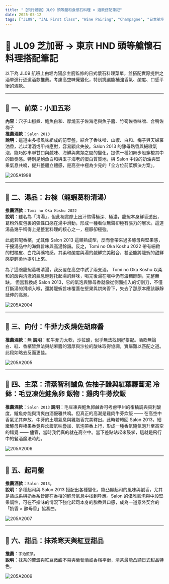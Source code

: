 ```yaml
---
title: "【飛行體驗】JL09 頭等艙和食懷石料理 × 酒款搭配筆記"
date: 2025-05-12
tags: ["JL09", "JAL First Class", "Wine Pairing", "Champagne", "日本航空"]
---
```


# 🛫 JL09 芝加哥 → 東京 HND 頭等艙懷石料理搭配筆記

以下為 JL09 航班上由堀內陽彦主廚監修的日式懷石料理菜單，並搭配實際提供之酒單進行逐道酒款推薦。考慮高空味覺變化，特別挑選能補強香氣、酸度、口感平衡的酒款。

---

## 🥢 一、前菜：小皿五彩

**內容**：穴子山椒煮、鮑魚白和、厚燒玉子佐海老與魚子醬、竹筍佐香味噌、合鴨佐梅子  
**推薦酒款**：`Salon 2013`  
**說明**：這道由多樣風味組成的前菜盤，結合了香味噌、山椒、白和、梅子與天婦羅油香，若以清酒或甲州應對，容易顧此失彼。Salon 2013 的酵母熟香與細緻氣泡，能巧妙串聯甘口與鹹味、海鮮與禽類之間的變化，提供一種如舞步般穿梭其中的節奏感。特別是鮑魚白和與玉子海老的蛋白質質地，與 Salon 中段的奶油與堅果氣息共鳴，提升整體立體感，是高空中極為少見的「全方位前菜解決方案」。

![205A1998](https://live.staticflickr.com/65535/54623315945_212b678017_c.jpg)

---

## 🍲 二、湯品：お椀（龍蝦葛粉清湯）

**推薦酒款**：`Tomi no Oka Koshu 2022`  
**說明**：雖名為「清湯」，但此椀實際上出汁熬得極深、極濃，龍蝦本身鮮香透出，葛粉外皮包裹的彈性口感在湯中滑動，形成一種看似無聲卻極有張力的層次。這道湯品幾乎稱得上是整套料理的核心之一，極靜卻極強。

此處若配香檳，尤其像 Salon 2013 這類熟成型，反而會帶來過多酵母與堅果感，干擾湯品中的海鮮旨味與高湯餘韻。反之，Tomi no Oka Koshu 2022 帶有細緻的柑橘皮、白花與礦物感，其柔和酸度與湯的鹹鮮完美融合，甚至能將龍蝦的甜鮮感更輕柔地提引上來。

為了這碗龍蝦葛粉清湯，我反覆在高空中試了兩支酒。
Tomi no Oka Koshu 以柔和的酸與清澈的氣息輕輕托起湯的鮮味，喝完後湯在喉中仍有濃稠餘韻，完整無缺。
但當我換成 Salon 2013，它的氣泡與酵母香就像從側面插入的切割刀，不僅打斷湯的滑順入喉，還將龍蝦旨味覆蓋在堅果與烘烤香下，失去了那原本應該靜靜延伸的高潮。

![205A2004](https://live.staticflickr.com/65535/54622122557_c43b1699b5_c.jpg)

---

## 🥩 三、向付：牛菲力炙燒佐胡麻醬

**推薦酒款**：無
**說明**：和牛菲力太軟，沙拉酸，似乎無法找到好搭配。酒款無論白、紅、香檳皆無法與胡麻醬的濃厚與沙拉的酸味取得協調，實屬難以匹配之道。此段如略去反而更佳。

![205A2005](https://live.staticflickr.com/65535/54623219448_bd09a75e64_c.jpg)

---

## 🧊 四、主菜：清蒸智利鱸魚 佐柚子醋與紅葉蘿蔔泥 冷鉢：毛豆凍佐鮭魚卵 飯物：雞肉牛蒡炊飯

**推薦酒款**：`Salon 2013`
**說明**：毛豆凍與鮭魚卵鹹香可考慮甲州的柑橘調與爽利酸度，鱸魚亦能與清爽白酒優雅共鳴。但真正的高潮是雞肉牛蒡炊飯 —— 在高空中香氣尤其奔放，牛蒡的土壤氣息與雞脂香完美釋出。此時若轉回 Salon 2013，細緻酵母與榛果香竟與炊飯氣味疊加、氣泡帶香上行，形成一種香氣隨氣泡升至高空的錯覺 —— 儘管，當時我們真的就在高空中。當下差點站起來鼓掌，這就是飛行中的餐酒魔法時刻。

![205A2006](https://live.staticflickr.com/65535/54623003646_d6fdaf10bc_c.jpg)

---

## 🍜 五、起司盤

**推薦酒款**：`Salon 2013`。  
**說明**：多種起司與 Salon 2013 搭配出各種變化，能凸顯起司的風味與鹹香，尤其是熟成系與奶香系皆能在香檳的酵母氣息中找到呼應。Salon 的優雅氣泡與中段堅果調性，可在不搶味的情況下強化起司本身的脂香與口感，成為一道意外契合的「奶香 × 酵母香」協奏曲。

![205A2007](https://live.staticflickr.com/65535/54623313840_dc84a8e5f5_c.jpg)

---

## 🍡 六、甜品：抹茶寒天與紅豆甜品

**推薦**：`宇治煎茶`。  
**說明**：抹茶的苦澀與紅豆微甜不易與葡萄酒或香檳平衡，清茶最能凸顯日式甜品特色。

![205A2009](https://live.staticflickr.com/65535/54623209269_2e1bd9ac6b_c.jpg)
